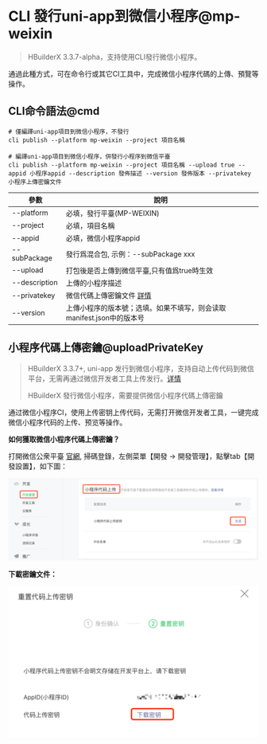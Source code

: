 # CLI 發行uni-app到微信小程序@mp-weixin

> HBuilderX 3.3.7-alpha，支持使用CLI發行微信小程序。

通過此種方式，可在命令行或其它CI工具中，完成微信小程序代碼的上傳、預覽等操作。

## CLI命令語法@cmd

```shell
# 僅編譯uni-app項目到微信小程序，不發行
cli publish --platform mp-weixin --project 項目名稱

# 編譯uni-app項目到微信小程序，併發行小程序到微信平臺
cli publish --platform mp-weixin --project 項目名稱 --upload true --appid 小程序appid --description 發佈描述 --version 發佈版本 --privatekey 小程序上傳密鑰文件
```

|參數			|說明										|
|--				|--											|
|--platform		|必填，發行平臺(MP-WEIXIN)					|
|--project		|必填，項目名稱								|
|--appid		|必填，微信小程序appid						|
|--subPackage	|發行爲混合包, 示例：--subPackage xxx|
|--upload		|打包後是否上傳到微信平臺,只有值爲true時生效|
|--description	|上傳的小程序描述							|
|--privatekey	|微信代碼上傳密鑰文件 [詳情](#uploadPrivateKey)				|
|--version		|上傳小程序的版本號；选填。如果不填写，则会读取manifest.json中的版本号							|


## 小程序代碼上傳密鑰@uploadPrivateKey

> HBuilderX 3.3.7+, uni-app 发行到微信小程序，支持自动上传代码到微信平台，无需再通过微信开发者工具上传发行。[详情](/Tutorial/App/uni-app-publish-mp-weixin)
> 
> HBuilderX 發行微信小程序，需要提供微信小程序代碼上傳密鑰

通过微信小程序CI，使用上传密钥上传代码，无需打开微信开发者工具，一键完成微信小程序代码的上传、预览等操作。

**如何獲取微信小程序代碼上傳密鑰？**

打開微信公衆平臺 [官網](https://mp.weixin.qq.com/), 掃碼登錄，左側菜單【開發 -> 開發管理】，點擊tab【開發設置】，如下圖：

<img src="/static/snapshots/cli/wechat-uploadPrivateKey.png" class="hd-img" />

**下載密鑰文件：**

<img src="/static/snapshots/cli/wechat-downloadkeyFile.png" class="hd-img"/>